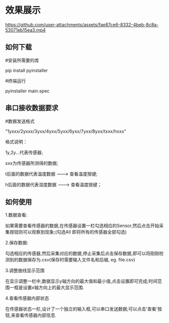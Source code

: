 效果展示
=
https://github.com/user-attachments/assets/fae87ce6-8332-4beb-8c8a-53071eb15ea3.mp4

如何下载
-
#安装所需要的库

pip install pyinstaller 

#终端运行

pyinstaller main.spec

串口接收数据要求
-
#数据发送格式

"1yxxx/2yxxx/3yxx/4yxx/5yxx/6yxx/7yxx/8yxx/txxx/hxxx"

格式说明：

1y,2y...代表传感器;

xxx为传感器所测得的数据;

t后面的数据代表温度数据 ---> 查看温度按键;

h后面的数据代表湿度数据 ---> 查看温度按键；

如何使用
-
1.数据查看:

如果需要查看传感器的数据,在传感器设置一栏勾选相应的Sensor,然后点击开始采集按钮则可以观察到现象;(勾选All 即将所有的传感器全部勾选)

2.保存数据:

勾选相应的传感器,然后采集对应的数据,停止采集后点击保存数据,即可以将刚刚检测到的数据保存为.csv(保存时需要输入文件名和后缀, eg. file.csv)

3.调整曲线显示范围

在显示调整一栏中,数据显示y轴方向的最大值和最小值,点击设置即可完成;时间范围一框是设置x轴方向上的最大显示范围.

4.查看传感器内部状态

在传感器状态一栏,设计了一个独立的输入框,可以串口发送数据;可以点击'查看'按钮,来查看传感器内部信息.
